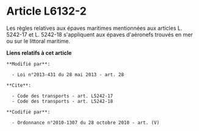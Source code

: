 # Article L6132-2

Les règles relatives aux épaves maritimes mentionnées aux articles L. 5242-17 et L. 5242-18 s'appliquent aux épaves
d'aéronefs trouvés en mer ou sur le littoral maritime.

**Liens relatifs à cet article**

	**Modifié par**:

	  - Loi n°2013-431 du 28 mai 2013 - art. 28

	**Cite**:

	  - Code des transports - art. L5242-17
	  - Code des transports - art. L5242-18

	**Codifié par**:

	  - Ordonnance n°2010-1307 du 28 octobre 2010 - art. (V)
